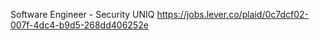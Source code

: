 Software Engineer - Security UNIQ https://jobs.lever.co/plaid/0c7dcf02-007f-4dc4-b9d5-268dd406252e

